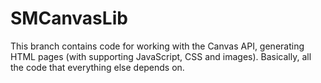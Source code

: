 # SMCanvasLib

This branch contains code for working with the Canvas API, generating HTML pages (with supporting JavaScript, CSS and images). Basically, all the code that everything else depends on.